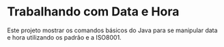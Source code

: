 # Trabalhando com Data e Hora

Este projeto mostrar os comandos básicos do Java para se manipular data e hora utilizando os padrão e a ISO8001.
